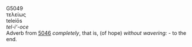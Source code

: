<body>
  <p>G5049<br>  τελείως  <br> teleiōs  <br><i>tel-i‘-oce </i><br>Adverb from <a href="g5046.htm">5046</a>  <i>completely</i>, that is, (of hope) <i>without</i> <i>wavering:</i> - to the end.<br></p>
 </body>